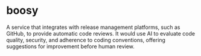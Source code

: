 # boosy
A service that integrates with release management platforms, such as GitHub, to provide automatic code reviews. It would use AI to evaluate code quality, security, and adherence to coding conventions, offering suggestions for improvement before human review.
